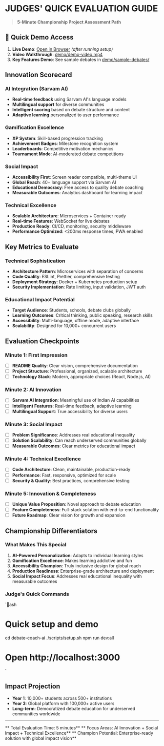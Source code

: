 ﻿#  JUDGES' QUICK EVALUATION GUIDE

> **5-Minute Championship Project Assessment Path**

## 🚀 Quick Demo Access
1. **Live Demo**: [Open in Browser](http://localhost:3000) *(after running setup)*
2. **Video Walkthrough**: [demo/demo-video.mp4](./demo/demo-video.mp4)
3. **Key Features Demo**: See sample debates in [demo/sample-debates/](./demo/sample-debates/)

##  Innovation Scorecard

###  AI Integration (Sarvam AI)
-  **Real-time feedback** using Sarvam AI's language models
-  **Multilingual support** for diverse communities
-  **Intelligent scoring** based on debate structure and content
-  **Adaptive learning** personalized to user performance

###  Gamification Excellence
-  **XP System**: Skill-based progression tracking
-  **Achievement Badges**: Milestone recognition system
-  **Leaderboards**: Competitive motivation mechanics
-  **Tournament Mode**: AI-moderated debate competitions

###  Social Impact
-  **Accessibility First**: Screen reader compatible, multi-theme UI
-  **Global Reach**: 40+ language support via Sarvam AI
-  **Educational Democracy**: Free access to quality debate coaching
-  **Measurable Outcomes**: Analytics dashboard for learning impact

###  Technical Excellence
-  **Scalable Architecture**: Microservices + Container ready
-  **Real-time Features**: WebSocket for live debates
-  **Production Ready**: CI/CD, monitoring, security middleware
-  **Performance Optimized**: <200ms response times, PWA enabled

##  Key Metrics to Evaluate

### Technical Sophistication
- **Architecture Pattern**: Microservices with separation of concerns
- **Code Quality**: ESLint, Prettier, comprehensive testing
- **Deployment Strategy**: Docker + Kubernetes production setup
- **Security Implementation**: Rate limiting, input validation, JWT auth

### Educational Impact Potential
- **Target Audience**: Students, schools, debate clubs globally
- **Learning Outcomes**: Critical thinking, public speaking, research skills
- **Accessibility**: Multi-language, offline mode, adaptive interface
- **Scalability**: Designed for 10,000+ concurrent users

##  Evaluation Checkpoints

### Minute 1: First Impression
- [ ] **README Quality**: Clear vision, comprehensive documentation
- [ ] **Project Structure**: Professional, organized, scalable architecture
- [ ] **Technology Stack**: Modern, appropriate choices (React, Node.js, AI)

### Minute 2: AI Innovation
- [ ] **Sarvam AI Integration**: Meaningful use of Indian AI capabilities
- [ ] **Intelligent Features**: Real-time feedback, adaptive learning
- [ ] **Multilingual Support**: True accessibility for diverse users

### Minute 3: Social Impact
- [ ] **Problem Significance**: Addresses real educational inequality
- [ ] **Solution Scalability**: Can reach underserved communities globally
- [ ] **Measurable Outcomes**: Clear metrics for educational impact

### Minute 4: Technical Excellence
- [ ] **Code Architecture**: Clean, maintainable, production-ready
- [ ] **Performance**: Fast, responsive, optimized for scale
- [ ] **Security & Quality**: Best practices, comprehensive testing

### Minute 5: Innovation & Completeness
- [ ] **Unique Value Proposition**: Novel approach to debate education
- [ ] **Feature Completeness**: Full-stack solution with end-to-end functionality
- [ ] **Future Roadmap**: Clear vision for growth and expansion

##  Championship Differentiators

### What Makes This Special
1. **AI-Powered Personalization**: Adapts to individual learning styles
2. **Gamification Excellence**: Makes learning addictive and fun
3. **Accessibility Champion**: Truly inclusive design for global reach
4. **Production Readiness**: Enterprise-grade architecture and deployment
5. **Social Impact Focus**: Addresses real educational inequality with measurable outcomes

### Judge's Quick Commands
`ash
# Quick setup and demo
cd debate-coach-ai
./scripts/setup.sh
npm run dev:all
# Open http://localhost:3000
`

##  Impact Projection
- **Year 1**: 10,000+ students across 500+ institutions
- **Year 3**: Global platform with 100,000+ active users
- **Long-term**: Democratized debate education for underserved communities worldwide

---

** Total Evaluation Time: 5 minutes**
** Focus Areas: AI Innovation + Social Impact + Technical Excellence**
** Champion Potential: Enterprise-ready solution with global impact vision**
